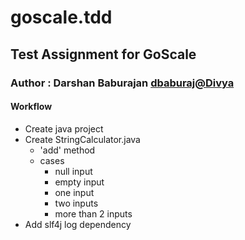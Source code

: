 # goscale.tdd
## Test Assignment for GoScale
### Author : Darshan Baburajan <dbaburaj@Divya>

#### Workflow
- Create java project
- Create StringCalculator.java
	- 'add' method
	- cases
		- null input
		- empty input
		- one input
		- two inputs
		- more than 2 inputs
- Add slf4j log dependency

		